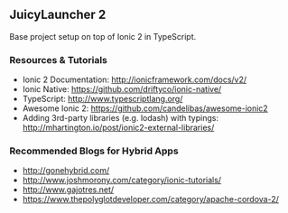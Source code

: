 
## JuicyLauncher 2

Base project setup on top of Ionic 2 in TypeScript.


### Resources & Tutorials

* Ionic 2 Documentation: http://ionicframework.com/docs/v2/
* Ionic Native: https://github.com/driftyco/ionic-native/
* TypeScript: http://www.typescriptlang.org/
* Awesome Ionic 2: https://github.com/candelibas/awesome-ionic2
* Adding 3rd-party libraries (e.g. lodash) with typings: http://mhartington.io/post/ionic2-external-libraries/


### Recommended Blogs for Hybrid Apps

* http://gonehybrid.com/
* http://www.joshmorony.com/category/ionic-tutorials/
* http://www.gajotres.net/
* https://www.thepolyglotdeveloper.com/category/apache-cordova-2/